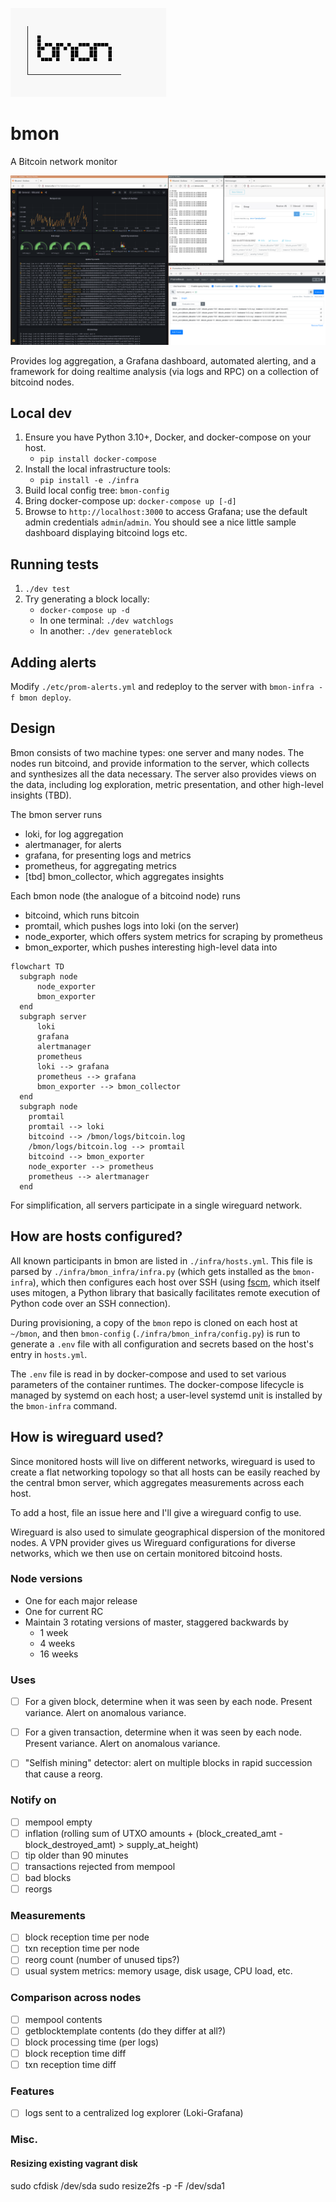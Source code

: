 ![bmon](images/bmon.png)

# bmon

A Bitcoin network monitor

![screenshot](images/screenshot.png)

Provides log aggregation, a Grafana dashboard, automated alerting, and a framework for
doing realtime analysis (via logs and RPC) on a collection of bitcoind nodes.


## Local dev

1. Ensure you have Python 3.10+, Docker, and docker-compose on your host.
    - `pip install docker-compose`
1. Install the local infrastructure tools:
    - `pip install -e ./infra`
1. Build local config tree: `bmon-config`
1. Bring docker-compose up: `docker-compose up [-d]`
1. Browse to `http://localhost:3000` to access Grafana; use the default admin
  credentials `admin`/`admin`. You should see a nice little sample dashboard
  displaying bitcoind logs etc.


## Running tests

1. `./dev test`
1. Try generating a block locally:
    - `docker-compose up -d`
    - In one terminal: `./dev watchlogs`
    - In another: `./dev generateblock`

## Adding alerts

Modify `./etc/prom-alerts.yml` and redeploy to the server with 
`bmon-infra -f bmon deploy`.

## Design

Bmon consists of two machine types: one server and many nodes. The nodes run bitcoind,
and provide information to the server, which collects and synthesizes all the data
necessary. The server also provides views on the data, including log exploration,
metric presentation, and other high-level insights (TBD).

The bmon server runs

- loki, for log aggregation
- alertmanager, for alerts
- grafana, for presenting logs and metrics
- prometheus, for aggregating metrics
- [tbd] bmon_collector, which aggregates insights

Each bmon node (the analogue of a bitcoind node) runs

- bitcoind, which runs bitcoin
- promtail, which pushes logs into loki (on the server)
- node_exporter, which offers system metrics for scraping by prometheus
- bmon_exporter, which pushes interesting high-level data into 

```mermaid
flowchart TD
  subgraph node
      node_exporter
      bmon_exporter
  end
  subgraph server
      loki
      grafana
      alertmanager
      prometheus
      loki --> grafana
      prometheus --> grafana
      bmon_exporter --> bmon_collector
  end
  subgraph node
    promtail
    promtail --> loki
    bitcoind --> /bmon/logs/bitcoin.log
    /bmon/logs/bitcoin.log --> promtail
    bitcoind --> bmon_exporter
    node_exporter --> prometheus
    prometheus --> alertmanager
  end
```

For simplification, all servers participate in a single wireguard network.

## How are hosts configured?

All known participants in bmon are listed in `./infra/hosts.yml`. This file is parsed
by `./infra/bmon_infra/infra.py` (which gets installed as the `bmon-infra`), which
then configures each host over SSH (using [fscm](https://github.com/jamesob/fscm),
which itself uses mitogen, a Python library that basically facilitates remote execution of
Python code over an SSH connection).

During provisioning, a copy of the `bmon` repo is cloned on each host at `~/bmon`,
and then `bmon-config` (`./infra/bmon_infra/config.py`) is run to generate a `.env`
file with all configuration and secrets based on the host's entry in `hosts.yml`.

The `.env` file is read in by docker-compose and used to set various parameters of the
container runtimes. The docker-compose lifecycle is managed by systemd on each host; a
user-level systemd unit is installed by the `bmon-infra` command.


## How is wireguard used?

Since monitored hosts will live on different networks, wireguard is used to create a
flat networking topology so that all hosts can be easily reached by the central bmon
server, which aggregates measurements across each host.

To add a host, file an issue here and I'll give a wireguard config to use.

Wireguard is also used to simulate geographical dispersion of the monitored nodes. A
VPN provider gives us Wireguard configurations for diverse networks, which we then use
on certain monitored bitcoind hosts.


### Node versions

- One for each major release
- One for current RC
- Maintain 3 rotating versions of master, staggered backwards by
  - 1 week
  - 4 weeks
  - 16 weeks

### Uses

- [ ] For a given block, determine when it was seen by each node. Present variance.
    Alert on anomalous variance.

- [ ] For a given transaction, determine when it was seen by each node. Present
    variance. Alert on anomalous variance.

- [ ] "Selfish mining" detector: alert on multiple blocks in rapid succession that
    cause a reorg.

### Notify on

- [ ] mempool empty
- [ ] inflation (rolling sum of UTXO amounts + (block_created_amt - block_destroyed_amt) > supply_at_height)
- [ ] tip older than 90 minutes
- [ ] transactions rejected from mempool
- [ ] bad blocks
- [ ] reorgs

### Measurements

- [ ] block reception time per node
- [ ] txn reception time per node
- [ ] reorg count (number of unused tips?)
- [ ] usual system metrics: memory usage, disk usage, CPU load, etc.

### Comparison across nodes

- [ ] mempool contents 
- [ ] getblocktemplate contents (do they differ at all?)
- [ ] block processing time (per logs)
- [ ] block reception time diff
- [ ] txn reception time diff

### Features

- [ ] logs sent to a centralized log explorer (Loki-Grafana)


### Misc.

#### Resizing existing vagrant disk

sudo cfdisk /dev/sda
sudo resize2fs -p -F /dev/sda1
